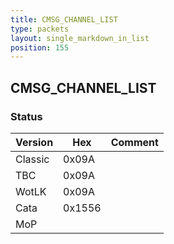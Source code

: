 ```yaml
---
title: CMSG_CHANNEL_LIST
type: packets
layout: single_markdown_in_list
position: 155
---
```


## CMSG_CHANNEL_LIST

### Status

Version    | Hex        | Comment
---------- | ---------- | ---------- 
Classic    | 0x09A      |
TBC        | 0x09A      |
WotLK      | 0x09A      |
Cata       | 0x1556     |
MoP        |            |